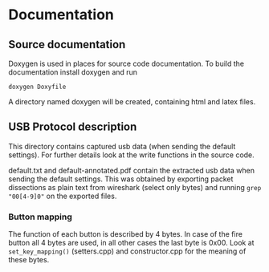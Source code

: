 # Documentation

## Source documentation
Doxygen is used in places for source code documentation. To build the documentation install doxygen and run
```
doxygen Doxyfile
```
A directory named doxygen will be created, containing html and latex files.

## USB Protocol description
This directory contains captured usb data (when sending the default settings). For further details look at the write functions in the source code.

default.txt and default-annotated.pdf contain the extracted usb data when sending the default settings. This was obtained by exporting packet dissections as plain text from wireshark (select only bytes) and running ``grep "00[4-9]0"`` on the exported files.


### Button mapping
The function of each button is described by 4 bytes. In case of the fire button all 4 bytes are used, in all other cases the last byte is 0x00. Look at ``set_key_mapping()`` (setters.cpp) and constructor.cpp for the meaning of these bytes.
